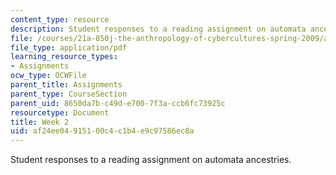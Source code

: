 ```yaml
---
content_type: resource
description: Student responses to a reading assignment on automata ancestries.
file: /courses/21a-850j-the-anthropology-of-cybercultures-spring-2009/af24ee04915100c4c1b4e9c97586ec8a_MIT21A_850Js09_week2.pdf
file_type: application/pdf
learning_resource_types:
- Assignments
ocw_type: OCWFile
parent_title: Assignments
parent_type: CourseSection
parent_uid: 8650da7b-c49d-e700-7f3a-ccb6fc73925c
resourcetype: Document
title: Week 2
uid: af24ee04-9151-00c4-c1b4-e9c97586ec8a
---
```

Student responses to a reading assignment on automata ancestries.

